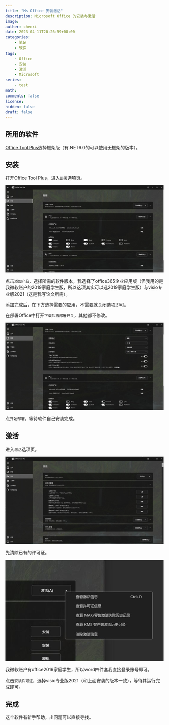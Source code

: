 ```yaml
---
title: "Ms Office 安装激活"
description: Microsoft Office 的安装与激活
image: 
auther: chenxi
date: 2023-04-11T20:26:59+08:00
categories:
    - 笔记
    - 软件
tags:
    - Office
    - 安装
    - 激活
    - Microsoft
series:
    - test
math: 
comments: false
license: 
hidden: false
draft: false
---
```

## 所用的软件

[Office Tool Plus](https://otp.landian.vip/zh-cn/)选择框架版（有.NET6.0的可以使用无框架的版本）。

## 安装

打开Office Tool Plus，进入`部署`选项页。

![部署选项页](install-page.jpg)

点击`添加产品`，选择所需的软件版本，我选择了office365企业应用版（但我用的是我微软账户的2019家庭学生版，所以这项其实可以选2019家庭学生版）与visio专业版2021（这是我写论文所需）。

添加完成后，在下方选择需要的应用，不需要就关闭选项即可。

在部署Office中打开`下载后再部署开关`，其他都不修改。

![部署配置](install-option.jpg)

点`开始部署`，等待软件自己安装完成。

##  激活

进入`激活`选项页。

![部署选项页](active-page.jpg)

先清除已有的许可证。

![清楚已有许可证](remove-activation.jpg)

我微软账户有office2019家庭学生，所以word四件套我直接登录账号即可。

点击`安装许可证`，选择visio专业版2021（和上面安装的版本一致），等待其运行完成即可。

## 完成

这个软件有新手帮助，出问题可以直接寻找。

